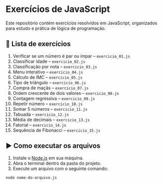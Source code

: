 # Exercícios de JavaScript

Este repositório contém exercícios resolvidos em JavaScript, organizados para estudo e prática de lógica de programação.

## 📂 Lista de exercícios

1. Verificar se um número é par ou ímpar – `exercicio_01.js`
2. Classificar idade – `exercicio_02.js`
3. Classificação por nota – `exercicio_03.js`
4. Menu interativo – `exercicio_04.js`
5. Cálculo de IMC – `exercicio_05.js`
6. Tipo de triângulo – `exercicio_06.js`
7. Compra de maçãs – `exercicio_07.js`
8. Ordem crescente de dois valores – `exercicio_08.js`
9. Contagem regressiva – `exercicio_09.js`
10. Repetir número – `exercicio_10.js`
11. Somar 5 números – `exercicio_11.js`
12. Tabuada – `exercicio_12.js`
13. Média de decimais – `exercicio_13.js`
14. Fatorial – `exercicio_14.js`
15. Sequência de Fibonacci – `exercicio_15.js`

## ▶️ Como executar os arquivos

1. Instale o [Node.js](https://nodejs.org/) em sua máquina.
2. Abra o terminal dentro da pasta do projeto.
3. Execute um arquivo com o seguinte comando:

```bash
node nome-do-arquivo.js